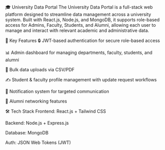 🎓 University Data Portal The University Data Portal is a full-stack web platform designed to streamline data management across a university system. Built with React.js, Node.js, and MongoDB, it supports role-based access for Admins, Faculty, Students, and Alumni, allowing each user to manage and interact with relevant academic and administrative data.

🔑 Key Features 🔒 JWT-based authentication for secure role-based access

📊 Admin dashboard for managing departments, faculty, students, and alumni

📁 Bulk data uploads via CSV/PDF

✍️ Student & faculty profile management with update request workflows

🔔 Notification system for targeted communication

💬 Alumni networking features

🛠️ Tech Stack Frontend: React.js + Tailwind CSS

Backend: Node.js + Express.js

Database: MongoDB

Auth: JSON Web Tokens (JWT)

